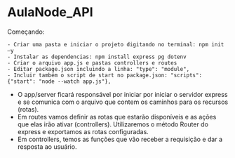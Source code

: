 # AulaNode_API

 Começando:
 
    - Criar uma pasta e iniciar o projeto digitando no terminal: npm init –y
    - Instalar as dependencias: npm install express pg dotenv
    - Criar o arquivo app.js e pastas controllers e routes
    - Editar package.json incluindo a linha: "type": "module",
    - Incluir também o script de start no package.json: "scripts": {"start": "node --watch app.js"},


  - O app/server ficará responsável por iniciar por iniciar o servidor express e se comunica com o arquivo que contem os caminhos para os recursos (rotas).
  - Em routes vamos definir as rotas que estarão disponíveis e as ações que elas
irão ativar (controllers). Utilizaremos o método Router do express e exportamos as rotas configuradas.
  - Em controllers, temos as funções que vão receber a requisição e dar a resposta ao usuário.
